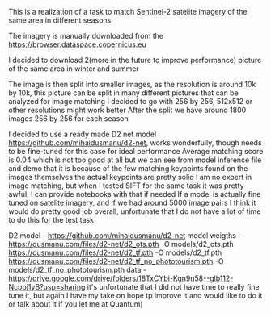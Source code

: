 This is a realization of a task to match Sentinel-2 satelite imagery of the same area in different seasons

The imagery is manually downloaded from the https://browser.dataspace.copernicus.eu

I decided to download 2(more in the future to improve performance) picture of the same area in winter and summer

The image is then split into smaller images, as the resolution is around 10k by 10k, this picture can be split in many different pictures that can be analyzed for image matching
I decided to go with 256 by 256, 512x512 or other resolutions might work better
After the split we have around 1800 images 256 by 256 for each season

I decided to use a ready made D2 net model https://github.com/mihaidusmanu/d2-net, works wonderfully, though needs to be fine-tuned for this case for ideal performance
Average matching score is 0.04 which is not too good at all but we can see from model inference file and demo that it is because of the few matching keypoints found on the images themselves
the actual keypoints are pretty solid
I am no expert in image matching, but when I tested SIFT for the same task it was pretty awful, I can provide notebooks with that if needed 
If a model is actually fine tuned on satelite imagery, and if we had around 5000 image pairs I think it would do pretty good job overall, unfortunate that I do not have a lot of time to do this for the test task

D2 model - https://github.com/mihaidusmanu/d2-net
model weigths -  https://dusmanu.com/files/d2-net/d2_ots.pth -O models/d2_ots.pth
                 https://dusmanu.com/files/d2-net/d2_tf.pth -O models/d2_tf.pth
                https://dusmanu.com/files/d2-net/d2_tf_no_phototourism.pth -O models/d2_tf_no_phototourism.pth
data - https://drive.google.com/drive/folders/18TxCYbi-Kgn9n58--glb112-Ncpbj1yB?usp=sharing
it's unfortunate that I did not have time to really fine tune it, but again I have my take on hope tp improve it and would like to do it or talk about it if you let me at Quantum)
